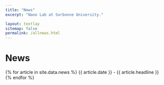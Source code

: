 ```yaml
---
title: "News"
excerpt: "Nano Lab at Sorbonne University."

layout: textlay
sitemap: false
permalink: /allnews.html
---
```


# News

{% for article in site.data.news %}
{{ article.date }} - {{ article.headline }}
{% endfor %}
